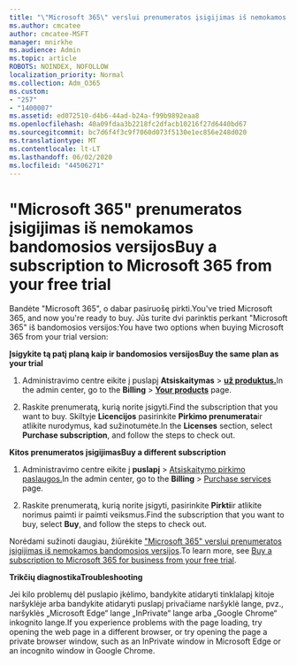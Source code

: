 ```yaml
---
title: "\"Microsoft 365\" verslui prenumeratos įsigijimas iš nemokamos bandomosios versijos"
ms.author: cmcatee
author: cmcatee-MSFT
manager: mnirkhe
ms.audience: Admin
ms.topic: article
ROBOTS: NOINDEX, NOFOLLOW
localization_priority: Normal
ms.collection: Adm_O365
ms.custom:
- "257"
- "1400007"
ms.assetid: ed072510-d4b6-44ad-b24a-f99b9892eaa8
ms.openlocfilehash: 40a09fdaa3b2218fc2dfacb10216f27d6440bd67
ms.sourcegitcommit: bc7d6f4f3c9f7060d073f5130e1ec856e248d020
ms.translationtype: MT
ms.contentlocale: lt-LT
ms.lasthandoff: 06/02/2020
ms.locfileid: "44506271"
---
```

# <a name="buy-a-subscription-to-microsoft-365-from-your-free-trial"></a><span data-ttu-id="13e90-102">"Microsoft 365" prenumeratos įsigijimas iš nemokamos bandomosios versijos</span><span class="sxs-lookup"><span data-stu-id="13e90-102">Buy a subscription to Microsoft 365 from your free trial</span></span>

<span data-ttu-id="13e90-103">Bandėte "Microsoft 365", o dabar pasiruošę pirkti.</span><span class="sxs-lookup"><span data-stu-id="13e90-103">You've tried Microsoft 365, and now you're ready to buy.</span></span> <span data-ttu-id="13e90-104">Jūs turite dvi parinktis perkant "Microsoft 365" iš bandomosios versijos:</span><span class="sxs-lookup"><span data-stu-id="13e90-104">You have two options when buying Microsoft 365 from your trial version:</span></span>
  
 <span data-ttu-id="13e90-105">**Įsigykite tą patį planą kaip ir bandomosios versijos**</span><span class="sxs-lookup"><span data-stu-id="13e90-105">**Buy the same plan as your trial**</span></span>
  
1. <span data-ttu-id="13e90-106">Administravimo centre eikite į puslapį **Atsiskaitymas** \> **[už produktus.](https://go.microsoft.com/fwlink/p/?linkid=842054)**</span><span class="sxs-lookup"><span data-stu-id="13e90-106">In the admin center, go to the **Billing** \> **[Your products](https://go.microsoft.com/fwlink/p/?linkid=842054)** page.</span></span>

2. <span data-ttu-id="13e90-107">Raskite prenumeratą, kurią norite įsigyti.</span><span class="sxs-lookup"><span data-stu-id="13e90-107">Find the subscription that you want to buy.</span></span> <span data-ttu-id="13e90-108">Skiltyje **Licencijos** pasirinkite **Pirkimo prenumerata**ir atlikite nurodymus, kad sužinotumėte.</span><span class="sxs-lookup"><span data-stu-id="13e90-108">In the **Licenses** section, select **Purchase subscription**, and follow the steps to check out.</span></span>

<span data-ttu-id="13e90-109">**Kitos prenumeratos įsigijimas**</span><span class="sxs-lookup"><span data-stu-id="13e90-109">**Buy a different subscription**</span></span>
  
1. <span data-ttu-id="13e90-110">Administravimo centre eikite į **puslapį** \> [Atsiskaitymo pirkimo paslaugos.](https://go.microsoft.com/fwlink/p/?linkid=868433)</span><span class="sxs-lookup"><span data-stu-id="13e90-110">In the admin center, go to the **Billing** \> [Purchase services](https://go.microsoft.com/fwlink/p/?linkid=868433) page.</span></span>

3. <span data-ttu-id="13e90-111">Raskite prenumeratą, kurią norite įsigyti, pasirinkite **Pirkti**ir atlikite norimus paimti ir paimti veiksmus.</span><span class="sxs-lookup"><span data-stu-id="13e90-111">Find the subscription that you want to buy, select **Buy**, and follow the steps to check out.</span></span>

<span data-ttu-id="13e90-112">Norėdami sužinoti daugiau, žiūrėkite ["Microsoft 365" verslui prenumeratos įsigijimas iš nemokamos bandomosios versijos](https://docs.microsoft.com/microsoft-365/commerce/buy-a-subscription-from-your-free-trial).</span><span class="sxs-lookup"><span data-stu-id="13e90-112">To learn more, see [Buy a subscription to Microsoft 365 for business from your free trial](https://docs.microsoft.com/microsoft-365/commerce/buy-a-subscription-from-your-free-trial).</span></span>

<span data-ttu-id="13e90-113">**Trikčių diagnostika**</span><span class="sxs-lookup"><span data-stu-id="13e90-113">**Troubleshooting**</span></span>

<span data-ttu-id="13e90-114">Jei kilo problemų dėl puslapio įkėlimo, bandykite atidaryti tinklalapį kitoje naršyklėje arba bandykite atidaryti puslapį privačiame naršyklė lange, pvz., naršyklės „Microsoft Edge“ lange „InPrivate“ lange arba „Google Chrome“ inkognito lange.</span><span class="sxs-lookup"><span data-stu-id="13e90-114">If you experience problems with the page loading, try opening the web page in a different browser, or try opening the page a private browser window, such as an InPrivate window in Microsoft Edge or an incognito window in Google Chrome.</span></span>
